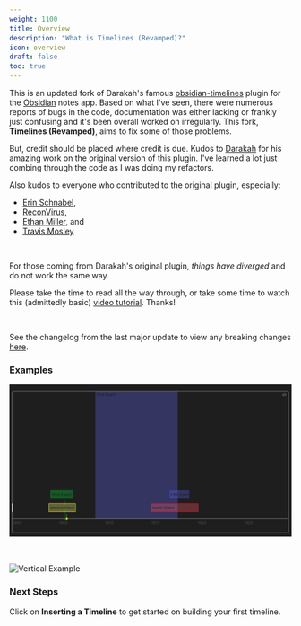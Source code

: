 ```yaml
---
weight: 1100
title: Overview
description: "What is Timelines (Revamped)?"
icon: overview
draft: false
toc: true
---
```


This is an updated fork of Darakah's famous [obsidian-timelines](https://www.github.com/Darakah/obsidian-timelines) plugin for the [Obsidian](https://www.obsidian.md) notes app. Based on what I've seen, there were numerous reports of bugs in the code, documentation was either lacking or frankly just confusing and it's been overall worked on irregularly. This fork, **Timelines (Revamped)**, aims to fix some of those problems.

But, credit should be placed where credit is due. Kudos to [Darakah](https://github.com/Darakah) for his amazing work on the original version of this plugin. I've learned a lot just combing through the code as I was doing my refactors.

Also kudos to everyone who contributed to the original plugin, especially:
- [Erin Schnabel](https://github.com/ebullient),
- [ReconVirus](https://github.com/ReconVirus),
- [Ethan Miller](https://github.com/ethanimproving), and
- [Travis Mosley](https://github.com/tlm2021)

<br>

For those coming from Darakah's original plugin, *things have diverged* and do not work the same way.

Please take the time to read all the way through, or take some time to watch this (admittedly basic) [video tutorial](https://www.youtube.com/watch?v=4SQWnjniQAE). Thanks!

<br>

See the changelog from the last major update to view any breaking changes [here](https://github.com/seanlowe/obsidian-timelines/blob/main/changelog.md#v200).

### Examples

![Horizontal Example](/images/horizontal_example.png)

<br>

![Vertical Example](/images/vertical-time-spans.png)

### Next Steps

Click on **Inserting a Timeline** to get started on building your first timeline.
